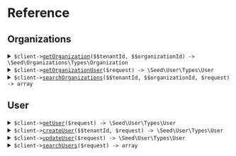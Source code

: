# Reference
## Organizations
<details><summary><code>$client-><a href="/Seed/Organizations/OrganizationsClient.php">getOrganization</a>($$tenantId, $$organizationId) -> \Seed\Organizations\Types\Organization</code></summary>
<dl>
<dd>

#### 🔌 Usage

<dl>
<dd>

<dl>
<dd>

```php
$client->organizations->getOrganization(
    tenantId: $tenantId,
    organizationId: $organizationId,
);
```
</dd>
</dl>
</dd>
</dl>

#### ⚙️ Parameters

<dl>
<dd>

<dl>
<dd>

**$tenantId:** `string` 
    
</dd>
</dl>

<dl>
<dd>

**$organizationId:** `string` 
    
</dd>
</dl>
</dd>
</dl>


</dd>
</dl>
</details>

<details><summary><code>$client-><a href="/Seed/Organizations/OrganizationsClient.php">getOrganizationUser</a>($request) -> \Seed\User\Types\User</code></summary>
<dl>
<dd>

#### 🔌 Usage

<dl>
<dd>

<dl>
<dd>

```php
$client->organizations->getOrganizationUser(
    $request,
);
```
</dd>
</dl>
</dd>
</dl>

#### ⚙️ Parameters

<dl>
<dd>

<dl>
<dd>

**$request:** `\Seed\Organizations\Requests\GetOrganizationUserRequest` 
    
</dd>
</dl>
</dd>
</dl>


</dd>
</dl>
</details>

<details><summary><code>$client-><a href="/Seed/Organizations/OrganizationsClient.php">searchOrganizations</a>($$tenantId, $$organizationId, $request) -> array</code></summary>
<dl>
<dd>

#### 🔌 Usage

<dl>
<dd>

<dl>
<dd>

```php
$client->organizations->searchOrganizations(
    tenantId: $tenantId,
    organizationId: $organizationId,
    $request,
);
```
</dd>
</dl>
</dd>
</dl>

#### ⚙️ Parameters

<dl>
<dd>

<dl>
<dd>

**$tenantId:** `string` 
    
</dd>
</dl>

<dl>
<dd>

**$organizationId:** `string` 
    
</dd>
</dl>

<dl>
<dd>

**$request:** `\Seed\Organizations\Requests\SearchOrganizationsRequest` 
    
</dd>
</dl>
</dd>
</dl>


</dd>
</dl>
</details>

## User
<details><summary><code>$client-><a href="/Seed/User/UserClient.php">getUser</a>($request) -> \Seed\User\Types\User</code></summary>
<dl>
<dd>

#### 🔌 Usage

<dl>
<dd>

<dl>
<dd>

```php
$client->user->getUser(
    $request,
);
```
</dd>
</dl>
</dd>
</dl>

#### ⚙️ Parameters

<dl>
<dd>

<dl>
<dd>

**$request:** `\Seed\User\Requests\GetUsersRequest` 
    
</dd>
</dl>
</dd>
</dl>


</dd>
</dl>
</details>

<details><summary><code>$client-><a href="/Seed/User/UserClient.php">createUser</a>($$tenantId, $request) -> \Seed\User\Types\User</code></summary>
<dl>
<dd>

#### 🔌 Usage

<dl>
<dd>

<dl>
<dd>

```php
$client->user->createUser(
    tenantId: $tenantId,
    $request,
);
```
</dd>
</dl>
</dd>
</dl>

#### ⚙️ Parameters

<dl>
<dd>

<dl>
<dd>

**$tenantId:** `string` 
    
</dd>
</dl>

<dl>
<dd>

**$request:** `\Seed\User\Types\User` 
    
</dd>
</dl>
</dd>
</dl>


</dd>
</dl>
</details>

<details><summary><code>$client-><a href="/Seed/User/UserClient.php">updateUser</a>($request) -> \Seed\User\Types\User</code></summary>
<dl>
<dd>

#### 🔌 Usage

<dl>
<dd>

<dl>
<dd>

```php
$client->user->updateUser(
    $request,
);
```
</dd>
</dl>
</dd>
</dl>

#### ⚙️ Parameters

<dl>
<dd>

<dl>
<dd>

**$request:** `\Seed\User\Requests\UpdateUserRequest` 
    
</dd>
</dl>
</dd>
</dl>


</dd>
</dl>
</details>

<details><summary><code>$client-><a href="/Seed/User/UserClient.php">searchUsers</a>($request) -> array</code></summary>
<dl>
<dd>

#### 🔌 Usage

<dl>
<dd>

<dl>
<dd>

```php
$client->user->searchUsers(
    $request,
);
```
</dd>
</dl>
</dd>
</dl>

#### ⚙️ Parameters

<dl>
<dd>

<dl>
<dd>

**$request:** `\Seed\User\Requests\SearchUsersRequest` 
    
</dd>
</dl>
</dd>
</dl>


</dd>
</dl>
</details>
